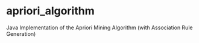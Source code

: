 # apriori_algorithm
Java Implementation of the Apriori Mining Algorithm (with Association Rule Generation) 
